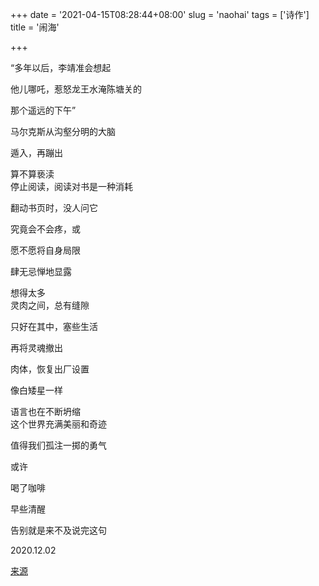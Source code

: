 +++
date = '2021-04-15T08:28:44+08:00'
slug = 'naohai'
tags = ['诗作']
title = '闹海'

+++

“多年以后，李靖准会想起

他儿哪吒，惹怒龙王水淹陈塘关的

那个遥远的下午​”

马尔克斯从沟壑分明的大脑

遁入，再蹦出

算不算亵渎
<br>
停止阅读，阅读对书是一种消耗

翻动书页时，没人问它

究竟会不会疼，或

愿不愿将自身局限

肆无忌惮地显露

想得太多
<br>
灵肉之间，总有缝隙

只好在其中，塞些生活

再将灵魂撤出

肉体，恢复出厂设置

像白矮星一样

语言也在不断坍缩
<br>
这个世界充满美丽和奇迹

值得我们孤注一掷的勇气

或许

喝了咖啡

早些清醒

告别就是来不及说完这句

2020.12.02

[来源](https://mp.weixin.qq.com/s/OsCpQGuallE6ADhRoE1SLQ)
